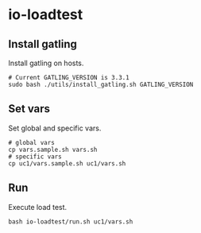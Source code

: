 # io-loadtest

## Install gatling

Install gatling on hosts.

```
# Current GATLING_VERSION is 3.3.1
sudo bash ./utils/install_gatling.sh GATLING_VERSION
```

## Set vars

Set global and specific vars.

```
# global vars
cp vars.sample.sh vars.sh
# specific vars
cp uc1/vars.sample.sh uc1/vars.sh
```

## Run

Execute load test.

```
bash io-loadtest/run.sh uc1/vars.sh
```
